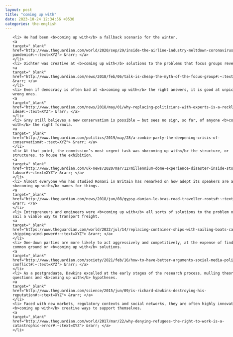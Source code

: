 ```yaml
---
layout: post
title: "coming up with"
date: 2023-10-24 12:34:56 +0530
categories: the-english
---
```

<style>
@media only screen and (min-width: 768px) {
    ol {
        width: 768px;
        margin: 0 auto;
    }
  }
ol li {
    font-size: 18px;
    line-height: 1.5;
    padding-bottom: 8px;
}
</style>
<ol>

    <li> He had been <b>coming up with</b> a fallback scenario for the winter.
    <a 
    target="_blank" 
    href="http://www.theguardian.com/world/2020/sep/29/inside-the-airline-industry-meltdown-coronavirus-pandemic#:~:text=XYZ"> &rarr; </a>
    </li>
    <li> Dichter was creative at <b>coming up with</b> solutions to the problems that focus groups revealed.
    <a 
    target="_blank" 
    href="http://www.theguardian.com/news/2018/feb/06/talk-is-cheap-the-myth-of-the-focus-group#:~:text=XYZ"> &rarr; </a>
    </li>
    <li> Even if democracy is often bad at <b>coming up with</b> the right answers, it is good at unpicking the wrong ones.
    <a 
    target="_blank" 
    href="http://www.theguardian.com/news/2018/may/01/why-replacing-politicians-with-experts-is-a-reckless-idea#:~:text=XYZ"> &rarr; </a>
    </li>
    <li> Gray still believes a new conservatism is possible – but sees no sign, so far, of anyone <b>coming up with</b> the right formula.
    <a 
    target="_blank" 
    href="http://www.theguardian.com/politics/2019/may/28/a-zombie-party-the-deepening-crisis-of-conservatism#:~:text=XYZ"> &rarr; </a>
    </li>
    <li> At that point, the commission’s most urgent task was <b>coming up with</b> the structure, or structures, to house the exhibition.
    <a 
    target="_blank" 
    href="http://www.theguardian.com/uk-news/2020/mar/12/millennium-dome-experience-disaster-inside-story-new-labour#:~:text=XYZ"> &rarr; </a>
    </li>
    <li> Almost everyone who has studied Romani in Britain has remarked on how adept its speakers are at <b>coming up with</b> names for things.
    <a 
    target="_blank" 
    href="http://www.theguardian.com/news/2018/jun/08/gypsy-damian-le-bras-road-traveller-roots#:~:text=XYZ"> &rarr; </a>
    </li>
    <li> Entrepreneurs and engineers were <b>coming up with</b> all sorts of solutions to the problem of making sail a viable way to transport freight.
    <a 
    target="_blank" 
    href="https://www.theguardian.com/world/2022/jul/14/replacing-container-ships-with-sailing-boats-cargo-shipping-wind-power#:~:text=XYZ"> &rarr; </a>
    </li>
    <li> One-down parties are more likely to act aggressively and competitively, at the expense of finding common ground or <b>coming up with</b> solutions.
    <a 
    target="_blank" 
    href="http://www.theguardian.com/society/2021/feb/16/how-to-have-better-arguments-social-media-politics-conflict#:~:text=XYZ"> &rarr; </a>
    </li>
    <li> As a postgraduate, Dawkins excelled at the early stages of the research process, mulling theoretical questions and <b>coming up with</b> hypotheses.
    <a 
    target="_blank" 
    href="http://www.theguardian.com/science/2015/jun/09/is-richard-dawkins-destroying-his-reputation#:~:text=XYZ"> &rarr; </a>
    </li>
    <li> Faced with new markets, regulatory contexts and social networks, they are often highly innovative, <b>coming up with</b> creative ways to support themselves.
    <a 
    target="_blank" 
    href="http://www.theguardian.com/world/2017/mar/22/why-denying-refugees-the-right-to-work-is-a-catastrophic-error#:~:text=XYZ"> &rarr; </a>
    </li>